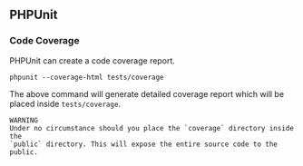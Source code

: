 ## PHPUnit

### Code Coverage

PHPUnit can create a code coverage report.

    phpunit --coverage-html tests/coverage

The above command will generate detailed coverage report which will be placed inside
`tests/coverage`.

    WARNING
    Under no circumstance should you place the `coverage` directory inside the
    `public` directory. This will expose the entire source code to the public.
    